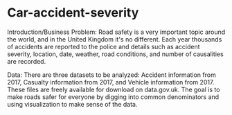 # Car-accident-severity

Introduction/Business Problem:
Road safety is a very important topic around the world, and in the United Kingdom it's no different. Each year thousands of accidents are reported to the police and details such as accident severity, location, date, weather, road conditions, and number of causalities are recorded.

Data:
There are three datasets to be analyzed: Accident information from 2017, Casualty information from 2017, and Vehicle information from 2017. These files are freely available for download on data.gov.uk. The goal is to make roads safer for everyone by digging into common denominators and using visualization to make sense of the data.  
